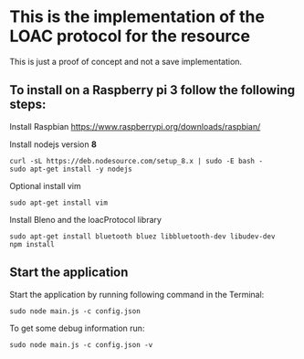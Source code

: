 # This is the implementation of the LOAC protocol for the resource

This is just a proof of concept and not a save implementation.

## To install on a Raspberry pi 3 follow the following steps:


Install Raspbian 
<https://www.raspberrypi.org/downloads/raspbian/>

Install nodejs version **8**
```
curl -sL https://deb.nodesource.com/setup_8.x | sudo -E bash -  
sudo apt-get install -y nodejs
```
Optional install vim
```
sudo apt-get install vim
```

Install Bleno and the loacProtocol library
```
sudo apt-get install bluetooth bluez libbluetooth-dev libudev-dev  
npm install  
```
## Start the application

Start the application by running following command in the Terminal:

```
sudo node main.js -c config.json
```

To get some debug information run:
```
sudo node main.js -c config.json -v
```




